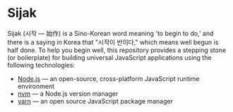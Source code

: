 # Sijak

Sijak (시작 &mdash; 始作) is a Sino-Korean word meaning 'to begin to do,' and there is a saying in Korea that "시작이 반이다," which means well begun is half done. To help you begin well, this repository provides a stepping stone (or boilerplate) for building universal JavaScript applications using the following technologies:

- [Node.js](https://nodejs.org/) &mdash; an open-source, cross-platform JavaScript runtime environment
- [nvm](https://github.com/creationix/nvm/) &mdash; a Node.js version manager
- [yarn](http://yarnpkg.com/) &mdash; an open source JavaScript package manager
